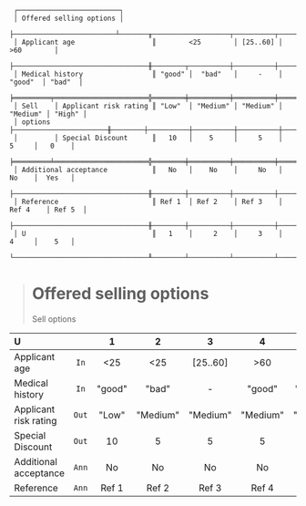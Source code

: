 ```text
 ┌─────────────────────────┐
 │ Offered selling options │
 ├─────────────────────────┴───────╥───────────────────┬──────────┬───────────────────┐
 │ Applicant age                   ║        <25        │ [25..60] │        >60        │
 ├─────────────────────────────────╫────────┬──────────┼──────────┼──────────┬────────┤
 │ Medical history                 ║ "good" │  "bad"   │     -    │  "good"  │ "bad"  │
 ╞═════════╤═══════════════════════╬════════╪══════════╪══════════╪══════════╪════════╡
 │ Sell    │ Applicant risk rating ║ "Low"  │ "Medium" │ "Medium" │ "Medium" │ "High" │
 │ options ├───────────────────────╫────────┼──────────┼──────────┼──────────┼────────┤
 │         │ Special Discount      ║   10   │    5     │     5    │    5     │   0    │
 ╞═════════╧═══════════════════════╬════════╪══════════╪══════════╪══════════╪════════╡
 │ Additional acceptance           ║   No   │    No    │     No   │    No    │  Yes   │
 ├─────────────────────────────────╫────────┼──────────┼──────────┼──────────┼────────┤
 │ Reference                       ║ Ref 1  │ Ref 2    │ Ref 3    │ Ref 4    │ Ref 5  │
 ├─────────────────────────────────╫────────┼──────────┼──────────┼──────────┼────────┤
 │ U                               ║   1    │     2    │     3    │    4     │    5   │
 └─────────────────────────────────╨────────┴──────────┴──────────┴──────────┴────────┘
```

> # Offered selling options
> Sell options

| U                     |       |   1    |    2     |    3     |    4     |   5    |
|:----------------------|:-----:|:------:|:--------:|:--------:|:--------:|:------:|
| Applicant age         | `In`  |  <25   |   <25    | [25..60] |   >60    |  >60   |
| Medical history       | `In`  | "good" |  "bad"   |    -     |  "good"  | "bad"  |
| Applicant risk rating | `Out` | "Low"  | "Medium" | "Medium" | "Medium" | "High" |
| Special Discount      | `Out` |   10   |    5     |    5     |    5     |   0    |
| Additional acceptance | `Ann` |   No   |    No    |    No    |    No    |  Yes   |
| Reference             | `Ann` | Ref 1  |  Ref 2   |  Ref 3   |  Ref 4   | Ref 5  |
